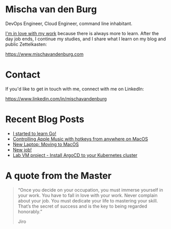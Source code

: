 # Mischa van den Burg

DevOps Engineer, Cloud Engineer, command line inhabitant.

[I'm in love with my work](https://mischavandenburg.com/zet/articles/jiro-sushi/) because there is always more to learn. After the day job ends, I continue my studies, and I share what I learn on my blog and public Zettelkasten:

https://www.mischavandenburg.com

# Contact

If you'd like to get in touch with me, connect with me on LinkedIn:

https://www.linkedin.com/in/mischavandenburg

# Recent Blog Posts
<!-- BLOG-POST-LIST:START -->
- [I started to learn Go!](https://mischavandenburg.com/zet/start-learning-go/)
- [Controlling Apple Music with hotkeys from anywhere on MacOS](https://mischavandenburg.com/zet/apple-music-hotkeys/)
- [New Laptop: Moving to MacOS](https://mischavandenburg.com/zet/move-to-macos/)
- [New job!](https://mischavandenburg.com/zet/new-job-2023/)
- [Lab VM project - Install ArgoCD to your Kubernetes cluster](https://mischavandenburg.com/zet/articles/lab-vm-install-argocd/)
<!-- BLOG-POST-LIST:END -->

# A quote from the Master

> “Once you decide on your occupation, you must immerse yourself in your work. You have to fall in love with your work. Never complain about your job. You must dedicate your life to mastering your skill. That’s the secret of success and is the key to being regarded honorably.”
>
> Jiro

